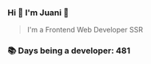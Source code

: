 ### Hi 👋 I&#39;m Juani 🦁

> I&#39;m a Frontend Web Developer SSR

### 📚 Days being a developer: 481
